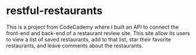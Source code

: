 # restful-restaurants
This is a project from CodeCademy where I built an API to connect the front-end and back-end of a restaurant review site. This site allow its users to view a list of saved restaurants, add to that list, star their favorite restaurants, and leave comments about the restaurants.
